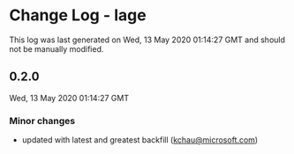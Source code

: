 # Change Log - lage

This log was last generated on Wed, 13 May 2020 01:14:27 GMT and should not be manually modified.

<!-- Start content -->

## 0.2.0

Wed, 13 May 2020 01:14:27 GMT

### Minor changes

- updated with latest and greatest backfill (kchau@microsoft.com)
